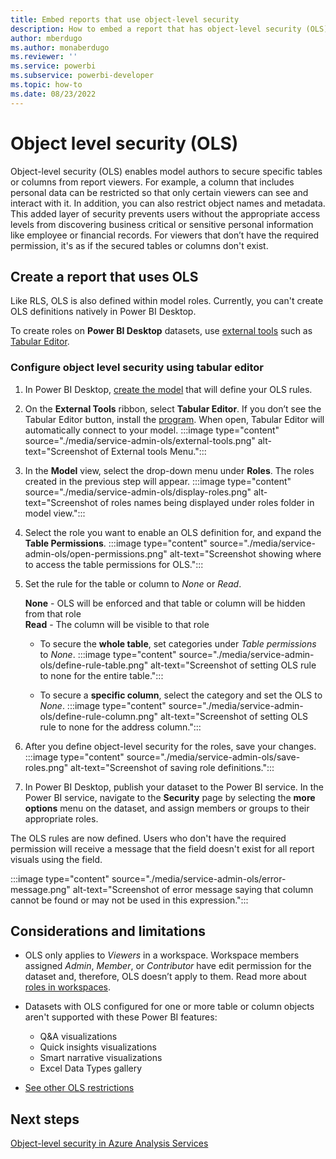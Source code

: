 ```yaml
---
title: Embed reports that use object-level security
description: How to embed a report that has object-level security (OLS).
author: mberdugo
ms.author: monaberdugo
ms.reviewer: ''
ms.service: powerbi
ms.subservice: powerbi-developer
ms.topic: how-to
ms.date: 08/23/2022
---
```


# Object level security (OLS)

Object-level security (OLS) enables model authors to secure specific tables or columns from report viewers. For example, a column that includes personal data can be restricted so that only certain viewers can see and interact with it. In addition, you can also restrict object names and metadata. This added layer of security prevents users without the appropriate access levels from discovering business critical or sensitive personal information like employee or financial records. For viewers that don’t have the required permission, it's as if the secured tables or columns don't exist.  

## Create a report that uses OLS

Like RLS, OLS is also defined within model roles. Currently, you can't create OLS definitions natively in Power BI Desktop.

To create roles on **Power BI Desktop** datasets, use [external tools](../transform-model/desktop-external-tools.md) such as [Tabular Editor](https://tabulareditor.github.io/).  

### Configure object level security using tabular editor

1. In Power BI Desktop, [create the model](service-admin-rls.md#define-roles-and-rules-in-power-bi-desktop) that will define your OLS rules.

2. On the **External Tools** ribbon, select **Tabular Editor**. If you don’t see the Tabular Editor button, install the [program](https://tabulareditor.github.io). When open, Tabular Editor will automatically connect to your model.
  :::image type="content" source="./media/service-admin-ols/external-tools.png" alt-text="Screenshot of External tools Menu.":::

3. In the **Model** view, select the drop-down menu under **Roles**. The roles created in the previous step will appear.
  :::image type="content" source="./media/service-admin-ols/display-roles.png" alt-text="Screenshot of roles names being displayed under roles folder in model view.":::

4. Select the role you want to enable an OLS definition for, and expand the **Table Permissions**.
   :::image type="content" source="./media/service-admin-ols/open-permissions.png" alt-text="Screenshot showing where to access the table permissions for OLS.":::

5. Set the rule for the table or column to *None* or *Read*.

   **None** - OLS will be enforced and that table or column will be hidden from that role  
  **Read** - The column will be visible to that role

    * To secure the **whole table**, set categories under *Table permissions* to *None*.
    :::image type="content" source="./media/service-admin-ols/define-rule-table.png" alt-text="Screenshot of setting OLS rule to none for the entire table.":::

    * To secure a **specific column**, select the category and set the OLS to *None*.
    :::image type="content" source="./media/service-admin-ols/define-rule-column.png" alt-text="Screenshot of setting OLS rule to none for the address column.":::

6. After you define object-level security for the roles, save your changes.
  :::image type="content" source="./media/service-admin-ols/save-roles.png" alt-text="Screenshot of saving role definitions.":::

7. In Power BI Desktop, publish your dataset to the Power BI service. In the Power BI service, navigate to the **Security** page by selecting the **more options** menu on the dataset, and assign members or groups to their appropriate roles.

The OLS rules are now defined. Users who don't have the required permission will receive a message that the field doesn't exist for all report visuals using the field.

:::image type="content" source="./media/service-admin-ols/error-message.png" alt-text="Screenshot of error message saying that column cannot be found or may not be used in this expression.":::

## Considerations and limitations

* OLS only applies to *Viewers* in a workspace. Workspace members assigned *Admin*, *Member*, or *Contributor* have edit permission for the dataset and, therefore, OLS doesn’t apply to them. Read more about [roles in workspaces](../collaborate-share/service-roles-new-workspaces.md).

* Datasets with OLS configured for one or more table or column objects aren't supported with these Power BI features:

  * Q&A visualizations
  * Quick insights visualizations
  * Smart narrative visualizations
  * Excel Data Types gallery

* [See other OLS restrictions](/analysis-services/tabular-models/object-level-security#restrictions)

## Next steps

[Object-level security in Azure Analysis Services](/analysis-services/tabular-models/object-level-security)
